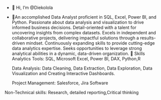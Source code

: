 - 👋 Hi, I’m @Diekolola
- 👀An accomplished Data Analyst proficient in SQL, Excel, Power BI, and Python. Passionate about data analysis and visualization to drive informed business decisions. Detail-oriented with a talent for uncovering insights from complex datasets. Excels in independent and collaborative projects, delivering impactful solutions through a results-driven mindset. Continuously expanding skills to provide cutting-edge data analytics expertise. Seeks opportunities to leverage strong analytical abilities in a dynamic, data-driven organization.
📌 Skills     
  Analytics Tools: SQL, Microsoft Excel, Power BI, DAX, Python,R
  
  Data Analysis: Data Cleaning, Data Extraction, Data Exploration, Data Visualization and Creating Interactive Dashboards. 
  
  Project Management: Salesforce, Jira Software
  
  
Non-Technical skills: Research, detailed reporting,Critical thinking

<!---
Jdarien/Jdarien is a ✨ special ✨ repository because its `README.md` (this file) appears on your GitHub profile.
You can click the Preview link to take a look at your changes.
--->
